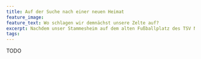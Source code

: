 ```yaml
---
title: Auf der Suche nach einer neuen Heimat
feature_image:
feature_text: Wo schlagen wir demnächst unsere Zelte auf?
excerpt: Nachdem unser Stammesheim auf dem alten Fußballplatz des TSV Neurieds aus baulichen Gründen nicht mehr benutzt werden darf, beginnt die Suche nach der insgesamt achten Unterkunft in 45 Jahren Stamm Bären.
tags:
---
```


TODO
